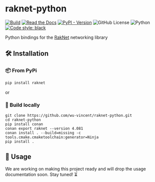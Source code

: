 # raknet-python

[![Build](https://github.com/wu-vincent/raknet-python/actions/workflows/build.yml/badge.svg)](https://github.com/wu-vincent/raknet-python/actions/workflows/build.yml)
[![Read the Docs](https://img.shields.io/readthedocs/raknet-python)](https://raknet-python.readthedocs.io/en/latest/)
[![PyPI - Version](https://img.shields.io/pypi/v/raknet)](https://pypi.org/project/raknet/)
![GitHub License](https://img.shields.io/github/license/raknet-python/raknet-python)
![Python](https://img.shields.io/badge/Python-3-blue)
[![Code style: black](https://img.shields.io/badge/code%20style-black-000000.svg)](https://github.com/psf/black)

Python bindings for the [RakNet](https://github.com/facebookarchive/RakNet) networking library

## 🛠 Installation

### 📦 From PyPi

```bash
pip install raknet
```

or

### 🎯 Build locally

```shell
git clone https://github.com/wu-vincent/raknet-python.git
cd raknet-python
pip install conan
conan export raknet --version 4.081
conan install . --build=missing -c tools.cmake.cmaketoolchain:generator=Ninja
pip install .
```

## 🚀 Usage

We are working on making this project ready and will drop the usage documentation soon. Stay tuned! ⏳
